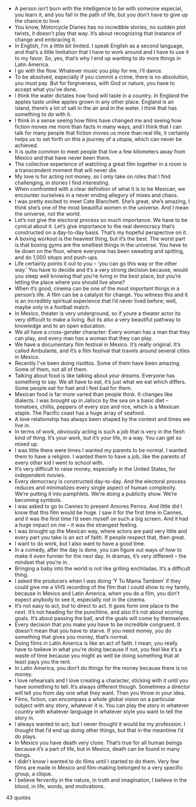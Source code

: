  - A person isn’t born with the intelligence to be with someone especial, you learn it, and you fail in the path of life, but you don’t have to give up the chance to love.
 - You know, Motorcycle Diaries has no incredible stories, no sudden plot twists, it doesn’t play that way. It’s about recognizing that instance of change and embracing it.
 - In English, I’m a little bit limited. I speak English as a second language, and that’s a little limitation that I have to work around and I have to use it to my favor. So, yes, that’s why I end up wanting to do more things in Latin America.
 - I go with the flow. Whatever music you play for me, I’ll dance.
 - To be absolved, especially if you commit a crime, there is no absolution, you must pay. But for forgiveness, with God or nature, you have to accept what you’ve done.
 - I think the water dictates how food will taste in a country. In England the apples taste unlike apples grown in any other place. England is an island, there’s a lot of salt in the air and in the water. I think that has something to do with it.
 - I think in a sense seeing how films have changed me and seeing how fiction moves me more than facts in many ways, and I think that I can talk for many people that fiction moves us more than real life, it certainly helps us to set forth on this a journey of a utopia, which can never be achieved.
 - It is quite common to meet people that live a few kilometers away from Mexico and that have never been there.
 - The collective experience of watching a great film together in a room is a transcendent moment that will never die.
 - My love is for acting not money, so I only take on roles that I find challenging, in stories I find interesting.
 - When confronted with a clear definition of what it is to be Mexican, we encounter ourselves in a never ending allegory of mixes and chaos.
 - I was pretty excited to meet Cate Blanchett. She’s great, she’s amazing, I think she’s one of the most beautiful women in the universe. And I mean the universe, not the world.
 - Let’s not give the electoral process so much importance. We have to be cynical about it. Let’s give importance to the real democracy that’s constructed on a day-to-day basis. That’s my hopeful perspective on it.
 - A boxing workout is the heaviest thing, but it’s the best. The worst part is that boxing gyms are the smelliest things in the universe. You have to lie down on the floor, where everyone has been sweating and spitting, and do 1,000 situps and push-ups.
 - Life certainly points it out to you – ‘you can go this way or the other way.’ You have to decide and it’s a very strong decision because, would you sleep well knowing that you’re living in the best place, but you’re letting the place where you should live alone?
 - When it’s good, cinema can be one of the most important things in a person’s life. A film can be a catalyst for change. You witness this and it is an incredibly spiritual experience that I’d never lived before; well, maybe only in a football match.
 - In Mexico, theater is very underground, so if youre a theater actor its very difficult to make a living. But its also a very beautiful pathway to knowledge and to an open education.
 - We all have a cross-gender character: Every woman has a man that they can play, and every man has a woman that they can play.
 - We have a documentary film festival in Mexico. It’s really original. It’s called Ambulante, and it’s a film festival that travels around several cities in Mexico.
 - Recently I’ve been doing risottos. Some of them have been amazing. Some of them, not all of them.
 - Talking about food is like talking about your dreams. Everyone has something to say. We all have to eat, it’s just what we eat which differs. Some people eat for fuel and I feel bad for them.
 - Mexican food is far more varied than people think. It changes like dialects. I was brought up in Jalisco by the sea on a basic diet – tomatoes, chillis, peppers of every size and rice, which is a Mexican staple. The Pacific coast has a huge array of seafood.
 - A love relationship has always been shaped by the context and times we live in.
 - In terms of work, obviously acting is such a job that is very in the flesh kind of thing. It’s your work, but it’s your life, in a way. You can get so mixed up.
 - I was little there were times I wanted my parents to be normal. I wanted them to have a religion. I wanted them to have a job, like the parents of every other kid I went to school with.
 - It’s very difficult to raise money, especially in the United States, for independent movies.
 - Every democracy is constructed day-to-day. And the electoral process reduces and minimalizes every single aspect of human complexity. We’re putting it into pamphlets. We’re doing a publicity show. We’re becoming symbols.
 - I was asked to go to Cannes to present Amores Perros. And little did I know that this film would be huge. I saw it for the first time in Cannes, and it was the first time I’d seen myself on such a big screen. And it had a huge impact on me – it was the strangest feeling.
 - I was brought up the Mexican way, where actors are paid very little and every part you take is an act of faith. If people respect that, then great.
 - I want to do work, but I also want to have a good time.
 - In a comedy, after the day is done, you can figure out ways of how to make it even funnier for the next day. In dramas, it’s very different – the mindset that you’re in.
 - Bringing a baby into the world is not like grilling enchiladas. It’s a difficult thing.
 - I asked the producers when I was doing ‘Y Tu Mama Tambien’ if they could give me a VHS recording of the film that I could show to my family, because in Mexico and Latin America, when you do a film, you don’t expect anybody to see it, especially not in the cinema.
 - It’s not easy to act, but to direct to act. It goes form one place to the next. It’s not heading for the punchline, and also it’s not about scoring goals. It’s about passing the ball, and the goals will come by themselves.
 - Every decision that you make you have to be incredible congruent. It doesn’t mean that you have to starve. If you need money, you do something that gives you money, that’s normal.
 - Doing films in Latin America is like an act of faith. I mean, you really have to believe in what you’re doing because if not, you feel like it’s a waste of time because you might as well be doing something that at least pays you the rent.
 - In Latin America, you don’t do things for the money because there is no money.
 - I love rehearsals and I love creating a character, sticking with it until you have something to tell. It’s always different though. Sometimes a director will tell you from day one what they want. Then you throw in your idea.
 - Films, fiction, can encompass a whole global vision on a particular subject with any story, whatever it is. You can play the story in whatever country with whatever language in whatever style you want to tell the story in.
 - I always wanted to act, but I never thought it would be my profession. I thought that I’d end up doing other things, but that in the meantime I’d do plays.
 - In Mexico you have death very close. That’s true for all human beings because it’s a part of life, but in Mexico, death can be found in many things.
 - I didn’t know I wanted to do films until I started to do them. Very few films are made in Mexico and film-making belonged to a very specific group, a clique.
 - I believe fervently in the nature, in truth and imagination, I believe in the blood, in life, words, and motivations.

43 quotes